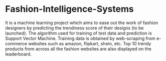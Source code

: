 # Fashion-Intelligence-Systems
It is a machine learning project which aims to ease out the work of fashion designers by predicting the trendiness score of their designs (to be launched). The algorithm used for training of test data and prediction is Support Vector Machine. Training data is obtained by web-scraping from e-commerce websites such as amazon, flipkart, shein, etc. Top 10 trendy products from across all the fashion websites are also displayed on the leaderboard.
